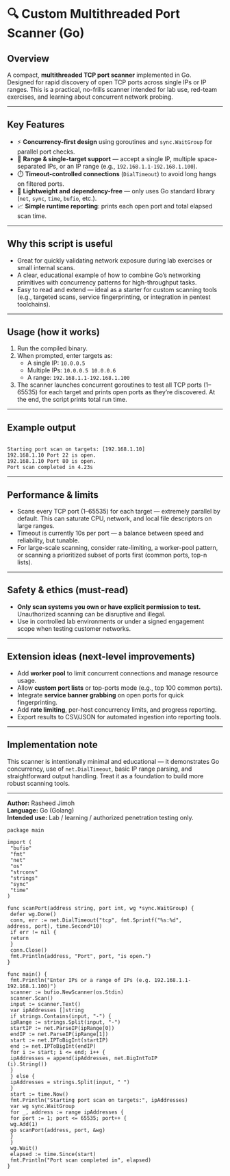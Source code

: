 # 🔍 Custom Multithreaded Port Scanner (Go)

## Overview
A compact, **multithreaded TCP port scanner** implemented in Go.  
Designed for rapid discovery of open TCP ports across single IPs or IP ranges. This is a practical, no-frills scanner intended for lab use, red-team exercises, and learning about concurrent network probing.

---

## Key Features
- ⚡ **Concurrency-first design** using goroutines and `sync.WaitGroup` for parallel port checks.  
- 🔁 **Range & single-target support** — accept a single IP, multiple space-separated IPs, or an IP range (e.g., `192.168.1.1-192.168.1.100`).  
- ⏱️ **Timeout-controlled connections** (`DialTimeout`) to avoid long hangs on filtered ports.  
- 🧹 **Lightweight and dependency-free** — only uses Go standard library (`net`, `sync`, `time`, `bufio`, etc.).  
- 📈 **Simple runtime reporting**: prints each open port and total elapsed scan time.

---

## Why this script is useful
- Great for quickly validating network exposure during lab exercises or small internal scans.  
- A clear, educational example of how to combine Go’s networking primitives with concurrency patterns for high-throughput tasks.  
- Easy to read and extend — ideal as a starter for custom scanning tools (e.g., targeted scans, service fingerprinting, or integration in pentest toolchains).

---

## Usage (how it works)
1. Run the compiled binary.  
2. When prompted, enter targets as:
   - A single IP: `10.0.0.5`  
   - Multiple IPs: `10.0.0.5 10.0.0.6`  
   - A range: `192.168.1.1-192.168.1.100`  
3. The scanner launches concurrent goroutines to test all TCP ports (1–65535) for each target and prints open ports as they’re discovered. At the end, the script prints total run time.

---

## Example output
```

Starting port scan on targets: [192.168.1.10]
192.168.1.10 Port 22 is open.
192.168.1.10 Port 80 is open.
Port scan completed in 4.23s

```

---

## Performance & limits
- Scans every TCP port (1–65535) for each target — extremely parallel by default. This can saturate CPU, network, and local file descriptors on large ranges.  
- Timeout is currently 10s per port — a balance between speed and reliability, but tunable.  
- For large-scale scanning, consider rate-limiting, a worker-pool pattern, or scanning a prioritized subset of ports first (common ports, top-n lists).

---

## Safety & ethics (must-read)
- **Only scan systems you own or have explicit permission to test.** Unauthorized scanning can be disruptive and illegal.  
- Use in controlled lab environments or under a signed engagement scope when testing customer networks.

---

## Extension ideas (next-level improvements)
- Add **worker pool** to limit concurrent connections and manage resource usage.  
- Allow **custom port lists** or top-ports mode (e.g., top 100 common ports).  
- Integrate **service banner grabbing** on open ports for quick fingerprinting.  
- Add **rate limiting**, per-host concurrency limits, and progress reporting.  
- Export results to CSV/JSON for automated ingestion into reporting tools.

---

## Implementation note
This scanner is intentionally minimal and educational — it demonstrates Go concurrency, use of `net.DialTimeout`, basic IP range parsing, and straightforward output handling. Treat it as a foundation to build more robust scanning tools.

---

**Author:** Rasheed Jimoh  
**Language:** Go (Golang)  
**Intended use:** Lab / learning / authorized penetration testing only.
```
package main

import (
 "bufio"
 "fmt"
 "net"
 "os"
 "strconv"
 "strings"
 "sync"
 "time"
)

func scanPort(address string, port int, wg *sync.WaitGroup) {
 defer wg.Done()
 conn, err := net.DialTimeout("tcp", fmt.Sprintf("%s:%d",
address, port), time.Second*10)
 if err != nil {
 return
 }
 conn.Close()
 fmt.Println(address, "Port", port, "is open.")
}

func main() {
 fmt.Println("Enter IPs or a range of IPs (e.g. 192.168.1.1-
192.168.1.100)")
 scanner := bufio.NewScanner(os.Stdin)
 scanner.Scan()
 input := scanner.Text()
 var ipAddresses []string
 if strings.Contains(input, "-") {
 ipRange := strings.Split(input, "-")
 startIP := net.ParseIP(ipRange[0])
 endIP := net.ParseIP(ipRange[1])
 start := net.IPToBigInt(startIP)
 end := net.IPToBigInt(endIP)
 for i := start; i <= end; i++ {
 ipAddresses = append(ipAddresses, net.BigIntToIP
(i).String())
 }
 } else {
 ipAddresses = strings.Split(input, " ")
 }
 start := time.Now()
 fmt.Println("Starting port scan on targets:", ipAddresses)
 var wg sync.WaitGroup
 for _, address := range ipAddresses {
 for port := 1; port <= 65535; port++ {
 wg.Add(1)
 go scanPort(address, port, &wg)
 }
 }
 wg.Wait()
 elapsed := time.Since(start)
 fmt.Println("Port scan completed in", elapsed)
}
